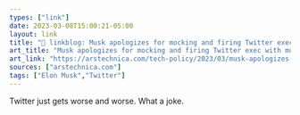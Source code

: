 ```yaml
---
types: ["link"]
date: 2023-03-08T15:00:21-05:00
layout: link
title: "🔗 linkblog: Musk apologizes for mocking and firing Twitter exec with muscular dystrophy | Ars Technica'"
art_title: "Musk apologizes for mocking and firing Twitter exec with muscular dystrophy | Ars Technica"
art_link: "https://arstechnica.com/tech-policy/2023/03/musk-apologizes-for-mocking-and-firing-twitter-exec-with-muscular-dystrophy/"
sources: ["arstechnica.com"]
tags: ["Elon Musk","Twitter"]
---
```

Twitter just gets worse and worse. What a joke.  
 
